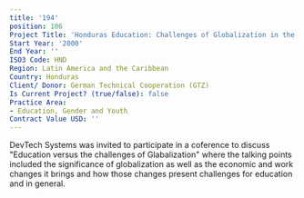 ```yaml
---
title: '194'
position: 106
Project Title: 'Honduras Education: Challenges of Globalization in the 21st Century'
Start Year: '2000'
End Year: ''
ISO3 Code: HND
Region: Latin America and the Caribbean
Country: Honduras
Client/ Donor: German Technical Cooperation (GTZ)
Is Current Project? (true/false): false
Practice Area:
- Education, Gender and Youth
Contract Value USD: ''
---
```


DevTech Systems was invited to participate in a coference to discuss \"Education versus the challenges of Glabalization\" where the talking points included the significance of globalization as well as the economic and work changes it brings and how those changes present challenges for education and in general.